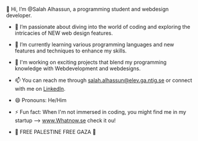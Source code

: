 👋 Hi, I’m @Salah Alhassun, a programming student and webdesign developer.

- 👀 I’m passionate about diving into the world of coding and exploring the intricacies of NEW web design features.
- 🌱 I’m currently learning various programming languages and new features and techniques to enhance my skills.
- 💼 I'm working on exciting projects that blend my programming knowledge with Webdevelopment and webdesigns.
- 📫 You can reach me through [salah.alhassun@elev.ga.ntig.se](mailto:salah.alhassun@icloud.com) or connect with me on [LinkedIn](https://www.linkedin.com/in/salah9320alhassun/).

- 😄 Pronouns: He/Him
- ⚡ Fun fact: When I'm not immersed in coding, you might find me in my startup --> www.Whatnow.se check it ou!

- 🍉 FREE PALESTINE FREE GAZA 🍉
<!---
Salah9320Alhassun/Salah9320Alhassun is a ✨ special ✨ repository because its `README.md` (this file) appears on your GitHub profile.
You can click the Preview link to take a look at your changes.
--->
